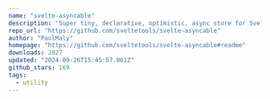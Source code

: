 ```yaml
---
name: "svelte-asyncable"
description: "Super tiny, declarative, optimistic, async store for SvelteJS."
repo_url: "https://github.com/sveltetools/svelte-asyncable"
author: "PaulMaly"
homepage: "https://github.com/sveltetools/svelte-asyncable#readme"
downloads: 2027
updated: "2024-09-26T15:45:57.061Z"
github_stars: 169
tags: 
  - utility
---
```

